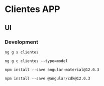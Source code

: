 # Clientes APP

## UI

### Development

`ng g s clientes`

`ng g c clientes --type=model`

`npm install --save angular-material@12.0.3`

`npm install --save @angular/cdk@12.0.3`